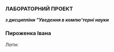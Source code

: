 ### ЛАБОРАТОРНИЙ ПРОЕКТ
***з дисципліни "Уведення в компю'терні науки***
### Пироженка Івана
Логін: 

